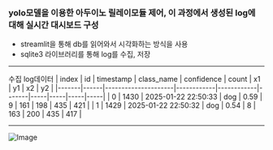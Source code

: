 ### yolo모델을 이용한 아두이노 릴레이모듈 제어, 이 과정에서 생성된 log에 대해 실시간 대시보드 구성
- streamlit을 통해 db를 읽어와서 시각화하는 방식을 사용
- sqlite3 라이브러리를 통해 log를 수집, 저장
---------------------
수집 log데이터
| index | id   | timestamp           | class_name | confidence | count | x1  | y1  | x2  | y2  |
|-------|------|---------------------|------------|------------|-------|-----|-----|-----|-----|
| 0     | 1430 | 2025-01-22 22:50:33 | dog        | 0.59       | 9     | 161 | 198 | 435 | 421 |
| 1     | 1429 | 2025-01-22 22:50:32 | dog        | 0.54       | 8     | 163 | 200 | 435 | 417 |

------------------------
![Image](https://github.com/user-attachments/assets/2a374c56-b6ac-4b5a-9740-9f3d50b06984)
